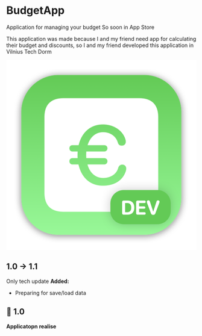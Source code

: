 # BudgetApp
Application for managing your budget
So soon in App Store

This application was made because I and my friend need app for calculating their budget and discounts, so I and my friend developed this application in Vilnius Tech Dorm

![App logo](https://github.com/GTeasera/BudgetApp/blob/main/BudgetApp/Assets.xcassets/AppIcon.appiconset/mac512.png)

## 1.0 → 1.1
Only tech update
<b>Added:</b>
- Preparing for save/load data

## 🎉 1.0
<b>Applicatopn realise</b>

